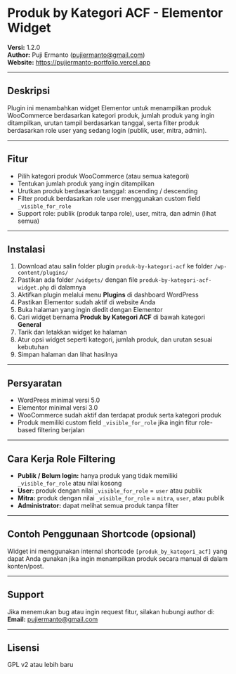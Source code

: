 # Produk by Kategori ACF - Elementor Widget

**Versi:** 1.2.0  
**Author:** Puji Ermanto (pujiermanto@gmail.com)  
**Website:** https://pujiermanto-portfolio.vercel.app

---

## Deskripsi

Plugin ini menambahkan widget Elementor untuk menampilkan produk WooCommerce berdasarkan kategori produk, jumlah produk yang ingin ditampilkan, urutan tampil berdasarkan tanggal, serta filter produk berdasarkan role user yang sedang login (publik, user, mitra, admin).

---

## Fitur

- Pilih kategori produk WooCommerce (atau semua kategori)  
- Tentukan jumlah produk yang ingin ditampilkan  
- Urutkan produk berdasarkan tanggal: ascending / descending  
- Filter produk berdasarkan role user menggunakan custom field `_visible_for_role`  
- Support role: publik (produk tanpa role), user, mitra, dan admin (lihat semua)  

---

## Instalasi

1. Download atau salin folder plugin `produk-by-kategori-acf` ke folder `/wp-content/plugins/`  
2. Pastikan ada folder `/widgets/` dengan file `produk-by-kategori-acf-widget.php` di dalamnya  
3. Aktifkan plugin melalui menu **Plugins** di dashboard WordPress  
4. Pastikan Elementor sudah aktif di website Anda  
5. Buka halaman yang ingin diedit dengan Elementor  
6. Cari widget bernama **Produk by Kategori ACF** di bawah kategori **General**  
7. Tarik dan letakkan widget ke halaman  
8. Atur opsi widget seperti kategori, jumlah produk, dan urutan sesuai kebutuhan  
9. Simpan halaman dan lihat hasilnya

---

## Persyaratan

- WordPress minimal versi 5.0  
- Elementor minimal versi 3.0  
- WooCommerce sudah aktif dan terdapat produk serta kategori produk  
- Produk memiliki custom field `_visible_for_role` jika ingin fitur role-based filtering berjalan  

---

## Cara Kerja Role Filtering

- **Publik / Belum login:** hanya produk yang tidak memiliki `_visible_for_role` atau nilai kosong  
- **User:** produk dengan nilai `_visible_for_role` = `user` atau publik  
- **Mitra:** produk dengan nilai `_visible_for_role` = `mitra`, `user`, atau publik  
- **Administrator:** dapat melihat semua produk tanpa filter  

---

## Contoh Penggunaan Shortcode (opsional)

Widget ini menggunakan internal shortcode `[produk_by_kategori_acf]` yang dapat Anda gunakan jika ingin menampilkan produk secara manual di dalam konten/post.

---

## Support

Jika menemukan bug atau ingin request fitur, silakan hubungi author di:  
**Email:** pujiermanto@gmail.com

---

## Lisensi

GPL v2 atau lebih baru  
